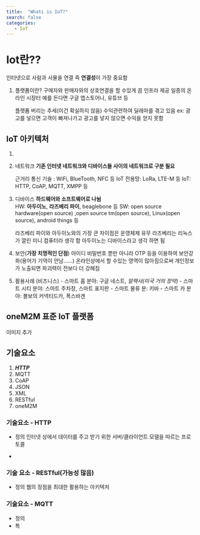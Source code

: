 ```yaml
---
title:  "Whati is IoT?"
search: false
categories: 
   - IoT
---
```


# Iot란?? 
인터넷으로 사람과 사물을 연결 즉 **연결성**이 가장 중요함
1. 플랫폼이란?
  구매자와 판매자와의 상호연결을 할 수있게 끔 인프라 제공 일종의 온라인 시장터 예를 든다면 구글 앱스토어나, 유튜브 등
 
   플랫폼 버리는 추세(이건 확실하지 않음)
  수익관련하여 딜레마를 겪고 있음 ex: 광고를 넣으면 고객이 빠져나가고 광고를 넣지 않으면 수익을 얻지 못함
  
 

## IoT 아키텍처

 1. 
 2. 네트워크 
      **기존 인터넷 네트워크와 디바이스들 사이의 네트워크로 구분 필요**
      
       근거리 통신 기술 : WiFi, BlueTooth, NFC 등
       IoT 전용망: LoRa, LTE-M 등
       IoT: HTTP, CoAP, MQTT, XMPP 등
 3. 디바이스
    **하드웨어와 소프트웨어로 나뉨**   
    HW: **아두이노**, **라즈베리 파이**, beaglebone 등
   SW: open source hardware(open source) ,open source tm(open source), Linux(open source), android things 등
    
    라즈베리 파이와 아두이노와의 가장 큰 차이점은 운영체제 유무
  라즈베리는 리눅스가 깔린 미니 컴퓨터라 생각 함
   아두이노는 디바이스라고 생각 하면 됨


4. 보안(**가장 치명적인 단점**)
        아이디 비밀번호 뿐만 아니라 OTP 등을 이용하여 보안강화(용어가 기억이 안남......)
        온라인상에서 할 수있는 영역이 많아짐으로써 개인정보가 노출되면 파괴력이 전보다 더 강해짐
       
  5. 활용사례 (비즈니스)
	       - 스마트 홈 분야: 구글 네스트, *알렉사(미국 거의 장악)*
   	       - 스마트 시티 분야:  스마트 주차장, 스마트 표지판
   		   - 스마트 물류 분:  키바
   		   - 스마트 카 분야: 볼보의 커넥티드카, 폭스바겐

##  oneM2M 표준 IoT 플랫폼

이미지 추가

## 기술요소
1. ***HTTP***
2. MQTT
3. CoAP
4. JSON
5. XML
6. RESTful
7. oneM2M

### 기술요소 - HTTP

 - 정의
   인터넷 상에서 데이터를 주고 받기 위한 서버/클라이언트 모델을 따르는 프로토콜 
   
 - 
### 기술 요소 - RESTful(가능성 많음)
	
- 정의
   웹의 장점을 최대한 활용하는 아키텍처
   
### 기술요소 - MQTT

- 정의 	  
- 특
<!--stackedit_data:
eyJoaXN0b3J5IjpbMjk4MDg5MzUzLDIwODEzMjU5MDEsLTE2OT
QyNDk1NzUsLTE2MDk4ODYwNjgsLTkzODEwMTU1MiwtNTYwMTI1
OTQ5LC0xMjY1NDgwMzk5LDUzMjg2NzI4OF19
-->